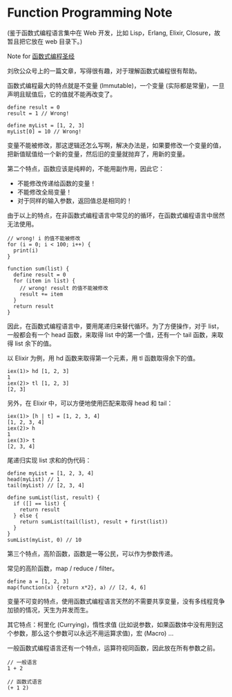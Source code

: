# Function Programming Note

(鉴于函数式编程语言集中在 Web 开发，比如 Lisp，Erlang, Elixir, Closure，故暂且把它放在 web 目录下。)

Note for [函数式编程圣经](https://mp.weixin.qq.com/s/0gErQ3tjDLZuD1bYOhi0mQ)

刘欣公众号上的一篇文章，写得很有趣，对于理解函数式编程很有帮助。

函数式编程最大的特点就是不变量 (Immutable)，一个变量 (实际都是常量)，一旦声明且赋值后，它的值就不能再改变了。

    define result = 0
    result = 1 // Wrong!

    define myList = [1, 2, 3]
    myList[0] = 10 // Wrong!

变量不能被修改，那这逻辑还怎么写啊，解决办法是，如果要修改一个变量的值，把新值赋值给一个新的变量，然后旧的变量就抛弃了，用新的变量。

第二个特点，函数应该是纯粹的，不能用副作用，因此它：

- 不能修改传递给函数的变量！
- 不能修改全局变量！
- 对于同样的输入参数，返回值总是相同的！

由于以上的特点，在非函数式编程语言中常见的的循环，在函数式编程语言中居然无法使用。

    // wrong! i 的值不能被修改
    for (i = 0; i < 100; i++) {
      print(i)
    }

    function sum(list) {
      define result = 0
      for (item in list) {
        // wrong! result 的值不能被修改
        result += item
      }
      return result
    }

因此，在函数式编程语言中，要用尾递归来替代循环。为了方便操作，对于 list，一般都会有一个 head 函数，来取得 list 中的第一个值，还有一个 tail 函数，来取得 list 余下的值。

以 Elixir 为例，用 hd 函数来取得第一个元素，用 tl 函数取得余下的值。

    iex(1)> hd [1, 2, 3]
    1
    iex(2)> tl [1, 2, 3]
    [2, 3]

另外，在 Elixir 中，可以方便地使用匹配来取得 head 和 tail：

    iex(1)> [h | t] = [1, 2, 3, 4]
    [1, 2, 3, 4]
    iex(2)> h
    1
    iex(3)> t
    [2, 3, 4]

尾递归实现 list 求和的伪代码：

    define myList = [1, 2, 3, 4]
    head(myList) // 1
    tail(myList) // [2, 3, 4]

    define sumList(list, result) {
      if ([] == list) {
        return result
      } else {
        return sumList(tail(list), result + first(list))
      }
    }
    sumList(myList, 0) // 10

第三个特点，高阶函数，函数是一等公民，可以作为参数传递。

常见的高阶函数，map / reduce / filter。

    define a = [1, 2, 3]
    map(function(x) {return x*2}, a) // [2, 4, 6]

变量不可变的特点，使用函数式编程语言天然的不需要共享变量，没有多线程竞争加锁的情况，天生为并发而生。

其它特点：柯里化 (Currying)，惰性求值 (比如说参数，如果函数体中没有用到这个参数，那么这个参数可以永远不用运算求值)，宏 (Macro) ...

一般函数式编程语言还有一个特点，运算符视同函数，因此放在所有参数之前。

    // 一般语言
    1 + 2

    // 函数式语言
    (+ 1 2)
